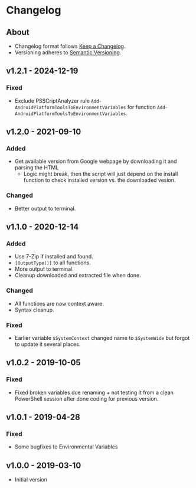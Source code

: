 # Changelog

## About

* Changelog format follows [Keep a Changelog](https://keepachangelog.com/en).
* Versioning adheres to [Semantic Versioning](https://semver.org/).

## v1.2.1 - 2024-12-19

### Fixed

* Exclude PSSCriptAnalyzer rule `Add-AndroidPlatformToolsToEnvironmentVariables` for function `Add-AndroidPlatformToolsToEnvironmentVariables`.

## v1.2.0 - 2021-09-10

### Added

* Get available version from Google webpage by downloading it and parsing the HTML
  * Logic might break, then the script will just depend on the install function to check installed version vs. the downloaded vesion.

### Changed

* Better output to terminal.

## v1.1.0 - 2020-12-14

### Added

* Use 7-Zip if installed and found.
* ```[OutputType()]``` to all functions.
* More output to terminal.
* Cleanup downloaded and extracted file when done.

### Changed

* All functions are now context aware.
* Syntax cleanup.

### Fixed

* Earlier variable ```$SystemContext``` changed name to ```$SystemWide``` but forgot to update it several places.

## v1.0.2 - 2019-10-05

### Fixed

* Fixed broken variables due renaming + not testing it from a clean PowerShell session after done coding for previous version.

## v1.0.1 - 2019-04-28

### Fixed

* Some bugfixes to Environmental Variables

## v1.0.0 - 2019-03-10

* Initial version
